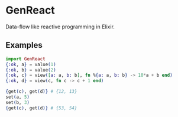 # GenReact

Data-flow like reactive programming in Elixir.

## Examples

```elixir 
import GenReact
{:ok, a} = value(1)
{:ok, b} = value(2)
{:ok, c} = view([a: a, b: b], fn %{a: a, b: b} -> 10*a + b end)
{:ok, d} = view(c, fn c -> c + 1 end)

{get(c), get(d)} # {12, 13}
set(a, 5)
set(b, 3)
{get(c), get(d)} # {53, 54}
```
